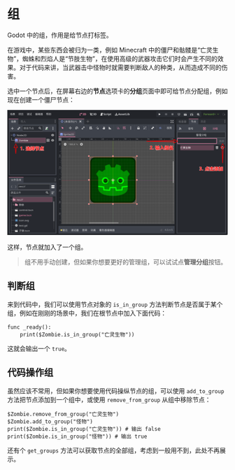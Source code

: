 # 组

Godot 中的组，作用是给节点打标签。

在游戏中，某些东西会被归为一类，例如 Minecraft 中的僵尸和骷髅是“亡灵生物”，蜘蛛和烈焰人是“节肢生物”，在使用高级的武器攻击它们时会产生不同的效果。对于代码来讲，当武器击中怪物时就需要判断敌人的种类，从而造成不同的伤害。

选中一个节点后，在屏幕右边的**节点**选项卡的**分组**页面中即可给节点分配组，例如现在创建一个僵尸节点：

![添加组](./images/group.png)

这样，节点就加入了一个组。

> 组不用手动创建，但如果你想要更好的管理组，可以试试点**管理分组**按钮。

## 判断组

来到代码中，我们可以使用节点对象的 `is_in_group` 方法判断节点是否属于某个组，例如在刚刚的场景中，我们在根节点中加入下面代码：

```gdscript
func _ready():
    print($Zombie.is_in_group("亡灵生物"))
```

这就会输出一个 `true`。

## 代码操作组

虽然应该不常用，但如果你想要使用代码操纵节点的组，可以使用 `add_to_group` 方法把节点添加到一个组中，或使用 `remove_from_group` 从组中移除节点：

```gdscript
$Zombie.remove_from_group("亡灵生物")
$Zombie.add_to_group("怪物")
print($Zombie.is_in_group("亡灵生物")) # 输出 false
print($Zombie.is_in_group("怪物")) # 输出 true
```

还有个 `get_groups` 方法可以获取节点的全部组，考虑到一般用不到，此处不再展示。